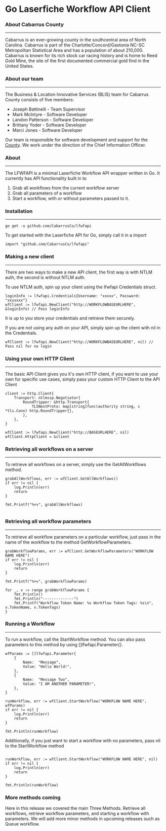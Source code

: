 # Go Laserfiche Workflow API Client

### About Cabarrus County
---
Cabarrus is an ever-growing county in the southcentral area of North Carolina. Cabarrus is part of the Charlotte/Concord/Gastonia NC-SC Metropolitan Statistical Area and has a population of about 210,000. Cabarrus is known for its rich stock car racing history and is home to Reed Gold Mine, the site of the first documented commercial gold find in the United States.

### About our team
---
The Business & Location Innovative Services (BLIS) team for Cabarrus County consists of five members:

+ Joseph Battinelli - Team Supervisor
+ Mark McIntyre - Software Developer
+ Landon Patterson - Software Developer
+ Brittany Yoder - Software Developer
+ Marci Jones - Software Developer

Our team is responsible for software development and support for the [County](https://www.cabarruscounty.us/departments/information-technology). We work under the direction of the Chief Information Officer.

### About
---
The LFWFAPI is a minimal Laserfiche Workflow API wrapper written in Go. It currently has API functionality built in to

1. Grab all workflows from the current workflow server
2. Grab all parameters of a workflow
3. Start a workflow, with or without parameters passed to it.

### Installation
---
```
go get -u github.com/CabarrusCo/lfwfapi
```

To get started with the Laserfiche API for Go, simply call it in a import
```
import "github.com/CabarrusCo/lfwfapi"
```

### Making a new client
---
There are two ways to make a new API client, the first way is with NTLM auth, the second is without NTLM auth.

To use NTLM auth, spin up your client using the lfwfapi Credentials struct.

```
loginInfo := lfwfapi.Credentials{Username: "xxxxx", Password: "xxxxxxx"}
wfClient := lfwfapi.NewClient("http://WORKFLOWBASEURLHERE", &loginInfo) // Pass loginInfo
```
It is up to you store your credentials and retrieve them securely.

If you are not using any auth on your API, simply spin up the client with nil in the Credentials.

```
wfClient := lfwfapi.NewClient("http://WORKFLOWBASEURLHERE", nil) // Pass nil for no login
```
### Using your own HTTP Client
---
The basic API Client gives you it's own HTTP client, if you want to use your own for specific use cases, simply pass your custom HTTP Client to the API Client

```
client := http.Client{
	Transport: ntlmssp.Negotiator{
		RoundTripper: &http.Transport{
			TLSNextProto: map[string]func(authority string, c *tls.Conn) http.RoundTripper{},
		},
	},
}

wfClient := lfwfapi.NewClient("http://BASEURLHERE", nil)
wfClient.HttpClient = &client
```

### Retrieving all workflows on a server
---
To retrieve all workflows on a server, simply use the GetAllWorkflows method.

```
grabAllWorkflows, err := wfClient.GetAllWorkflows()
if err != nil {
	log.Println(err)
	return
}

fmt.Printf("%+v", grabAllWorkflows)
  
```

### Retrieving all workflow parameters
---
To retrieve all workflow parameters on a particular workflow, just pass in the name of the workflow to the method GetWorkflowParameters.

```
grabWorkflowParams, err := wfClient.GetWorkflowParameters("WORKFLOW NAME HERE")
if err != nil {
	log.Println(err)
	return
}

fmt.Printf("%+v", grabWorkflowParams)

for _, v := range grabWorkflowParams {
	fmt.Println()
	fmt.Println("--------------")
	fmt.Printf("Workflow Token Name: %s Workflow Token Tags: %s\n", v.TokenName, v.TokenTags)
}
```

### Running a Workflow
---
To run a workflow, call the StartWorkflow method. You can also pass parameters to this method by using []lfwfapi.Parameter{}.

```
wfParams := []lfwfapi.Parameter{
	{
		Name:  "Message",
		Value: "Hello World!",
	},
	{
		Name:  "Message Two",
		Value: "I AM ANOTHER PARAMETER!",
	},
}

runWorkflow, err := wfClient.StartWorkflow("WORKFLOW NAME HERE", wfParams)
if err != nil {
	log.Println(err)
	return
}

fmt.Println(runWorkflow)
```

Additionally, if you just want to start a workflow with no parameters, pass nil to the StartWorkflow method
```

runWorkflow, err := wfClient.StartWorkflow("WORKFLOW NAME HERE", nil)
if err != nil {
	log.Println(err)
	return
}

fmt.Println(runWorkflow)
```
### More methods coming
Here in this release we covered the main Three Methods. Retrieve all workflows, retrieve workflow parameters, and starting a workflow with parameters. We will add more minor methods in upcoming releases such as Queue workflow.
